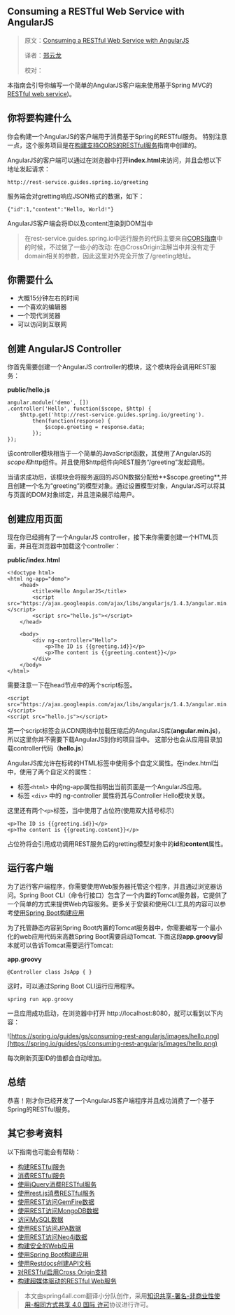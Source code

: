 ## Consuming a RESTful Web Service with AngularJS

> 原文：[Consuming a RESTful Web Service with AngularJS](https://spring.io/guides/gs/consuming-rest-angularjs/)
>
> 译者：[郑云龙](https://github.com/yunlzheng)
>
> 校对：

本指南会引导你编写一个简单的AngularJS客户端来使用基于Spring MVC的[RESTful web service](https://spring.io/understanding/REST))。

## 你将要构建什么

你会构建一个AngularJS的客户端用于消费基于Spring的RESTful服务。 特别注意一点，这个服务项目是在[构建支持CORS的RESTful服务](https://spring.io/guides/gs/rest-service-cors/)指南中创建的。

AngularJS的客户端可以通过在浏览器中打开**index.html**来访问，并且会想以下地址发起请求：

```
http://rest-service.guides.spring.io/greeting
```

服务端会对gretting响应JSON格式的数据，如下：

```
{"id":1,"content":"Hello, World!"}
```

AngularJS客户端会将ID以及content渲染到DOM当中

> 在rest-service.guides.spring.io中运行服务的代码主要来自[CORS指南](https://spring.io/guides/gs/rest-service-cors/)中的时候，不过做了一些小的改动: 在@CrossOrigin注解当中并没有定于domain相关的参数，因此这里对外完全开放了/greeting地址。

## 你需要什么

* 大概15分钟左右的时间
* 一个喜欢的编辑器
* 一个现代浏览器
* 可以访问到互联网

## 创建 AngularJS Controller

你首先需要创建一个AngularJS controller的模块，这个模块将会调用REST服务：

**public/hello.js**

```
angular.module('demo', [])
.controller('Hello', function($scope, $http) {
    $http.get('http://rest-service.guides.spring.io/greeting').
        then(function(response) {
            $scope.greeting = response.data;
        });
});
```

该controller模块相当于一个简单的JavaScript函数，其使用了AngularJS的$scope和$http组件。并且使用$http组件向REST服务“/greeting”发起调用。

当请求成功后，该模块会将服务返回的JSON数据分配给**$scope.greeting**,并且创建一个名为“greeting”的模型对象。通过设置模型对象，AngularJS可以将其与页面的DOM对象绑定，并且渲染展示给用户。

## 创建应用页面

现在你已经拥有了一个AngularJS controller，接下来你需要创建一个HTML页面，并且在浏览器中加载这个controller：

**public/index.html**

```
<!doctype html>
<html ng-app="demo">
	<head>
		<title>Hello AngularJS</title>
		<script src="https://ajax.googleapis.com/ajax/libs/angularjs/1.4.3/angular.min.js"></script>
    	<script src="hello.js"></script>
	</head>

	<body>
		<div ng-controller="Hello">
			<p>The ID is {{greeting.id}}</p>
			<p>The content is {{greeting.content}}</p>
		</div>
	</body>
</html>
```

需要注意一下在head节点中的两个script标签。

```
<script src="https://ajax.googleapis.com/ajax/libs/angularjs/1.4.3/angular.min.js"></script>
<script src="hello.js"></script>
```

第一个script标签会从CDN网络中加载压缩后的AngularJS库(**angular.min.js**)，所以这里你并不需要下载AngularJS到你的项目当中。 这部分也会从应用目录加载controller代码（**hello.js**）

AngularJS库允许在标砖的HTML标签中使用多个自定义属性。在index.html当中，使用了两个自定义的属性：

* 标签```<html>``` 中的ng-app属性指明出当前页面是一个AngularJS应用。
* 标签 ```<div>``` 中的 ng-controller 属性将其与Controller Hello模块关联。

这里还有两个```<p>```标签，当中使用了占位符(使用双大括号标示)

```
<p>The ID is {{greeting.id}}</p>
<p>The content is {{greeting.content}}</p>
```

占位符将会引用成功调用REST服务后的gretting模型对象中的**id**和**content**属性。

## 运行客户端

为了运行客户端程序，你需要使用Web服务器托管这个程序，并且通过浏览器访问。Spring Boot CLI（命令行接口）包含了一个内置的Tomcat服务器，它提供了一个简单的方式来提供Web内容服务。更多关于安装和使用CLI工具的内容可以参考[使用Spring Boot构建应用](https://spring.io/guides/gs/spring-boot/) 

为了托管静态内容到Spring Boot内置的Tomcat服务器中，你需要编写一个最小化的web应用代码来高数Spring Boot需要启动Tomcat. 下面这段**app.groovy**脚本就可以告诉Tomcat需要运行Tomcat:

**app.groovy**

```
@Controller class JsApp { }
```

这时，可以通过Spring Boot CLI运行应用程序。

```
spring run app.groovy
```

一旦应用成功启动，在浏览器中打开 http://localhost:8080，就可以看到以下内容：

![https://spring.io/guides/gs/consuming-rest-angularjs/images/hello.png](https://spring.io/guides/gs/consuming-rest-angularjs/images/hello.png)

每次刷新页面ID的值都会自动增加。

## 总结

恭喜！刚才你已经开发了一个AngularJS客户端程序并且成功消费了一个基于Spring的RESTful服务。

## 其它参考资料

以下指南也可能会有帮助：

* [构建RESTful服务](https://spring.io/guides/gs/rest-service/)
* [消费RESTful服务](https://spring.io/guides/gs/consuming-rest/)
* [使用jQuery消费RESTful服务](https://spring.io/guides/gs/consuming-rest-jquery/)
* [使用rest.js消费RESTful服务](https://spring.io/guides/gs/consuming-rest-restjs/)
* [使用REST访问GemFire数据](https://spring.io/guides/gs/accessing-gemfire-data-rest/)
* [使用REST访问MongoDB数据](https://spring.io/guides/gs/accessing-mongodb-data-rest/)
* [访问MySQL数据](https://spring.io/guides/gs/accessing-data-mysql/)
* [使用REST访问JPA数据](https://spring.io/guides/gs/accessing-data-rest/)
* [使用REST访问Neo4j数据](https://spring.io/guides/gs/accessing-neo4j-data-rest/)
* [构建安全的Web应用](https://spring.io/guides/gs/securing-web/)
* [使用Spring Boot构建应用](https://spring.io/guides/gs/spring-boot/)
* [使用Restdocs创建API文档](https://spring.io/guides/gs/testing-restdocs/)
* [对RESTful启用Cross Origin支持](https://spring.io/guides/gs/rest-service-cors/)
* [构建超媒体驱动的RESTful Web服务](https://spring.io/guides/gs/rest-hateoas/)

> 本文由spring4all.com翻译小分队创作，采用[知识共享-署名-非商业性使用-相同方式共享 4.0 国际 许可](http://creativecommons.org/licenses/by-nc-sa/4.0/)协议进行许可。

